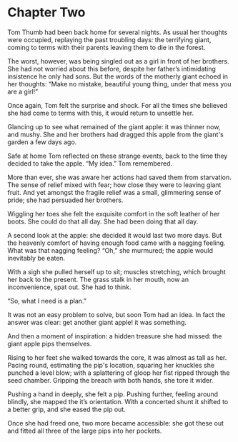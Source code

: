 # Chapter Two

Tom Thumb had been back home for several nights. As usual her thoughts were occupied, replaying the past troubling days: the terrifying giant, coming to terms with their parents leaving them to die in the forest.

The worst, however, was being singled out as a girl in front of her brothers. She had not worried about this before, despite her father’s intimidating insistence he only had sons. But the words of the motherly giant echoed in her thoughts: “Make no mistake, beautiful young thing, under that mess you are a girl!”

Once again, Tom felt the surprise and shock. For all the times she believed she had come to terms with this, it would return to unsettle her.

Glancing up to see what remained of the giant apple: it was thinner now, and mushy. She and her brothers had dragged this apple from the giant's garden a few days ago.

Safe at home Tom reflected on these strange events, back to the time they decided to take the apple. “My idea.” Tom remembered.

More than ever, she was aware her actions had saved them from starvation. The sense of relief mixed with fear; how close they were to leaving giant fruit. And yet amongst the fragile relief was a small, glimmering sense of pride; she had persuaded her brothers.

Wiggling her toes she felt the exquisite comfort in the soft leather of her boots. She could do that all day. She had been doing that all day.

A second look at the apple: she decided it would last two more days. But the heavenly comfort of having enough food came with a nagging feeling. What was that nagging feeling? “Oh,” she murmured; the apple would inevitably be eaten.

With a sigh she pulled herself up to sit; muscles stretching, which brought her back to the present. The grass stalk in her mouth, now an inconvenience, spat out. She had to think.

“So, what I need is a plan.”

It was not an easy problem to solve, but soon Tom had an idea. In fact the answer was clear: get another giant apple! it was something.

And then a moment of inspiration: a hidden treasure she had missed: the giant apple pips themselves.

Rising to her feet she walked towards the core, it was almost as tall as her. Pacing round, estimating the pip's location, squaring her knuckles she punched a level blow; with a splattering of gloop her fist ripped through the seed chamber. Gripping the breach with both hands, she tore it wider.

Pushing a hand in deeply, she felt a pip. Pushing further, feeling around blindly, she mapped the it’s orientation. With a concerted shunt it shifted to a better grip, and she eased the pip out.

Once she had freed one, two more became accessible: she got these out and fitted all three of the large pips into her pockets.
